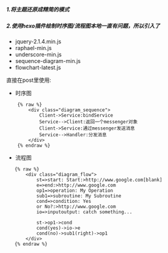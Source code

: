 ##### 1.将主题还原成精简的模式
##### 2.使用hexo插件绘制时序图/流程图本地一直有问题，所以引入了
- jquery-2.1.4.min.js 
- raphael-min.js 
- underscore-min.js 
- sequence-diagram-min.js 
- flowchart-latest.js

直接在post里使用:
 - 时序图
```
  	{% raw %}
	    <div class="diagram_sequence">
	        Client->Service:bindService
	        Service-->Client:返回一个messenger对象
	        Client->Service:通过messenger发送消息
	        Service-->Handler:分发消息
	    </div>
    {% endraw %}
```


- 流程图
 ```
	{% raw %}
		<div class="diagram_flow">
			st=>start: Start:>http://www.google.com[blank]
			e=>end:>http://www.google.com
			op1=>operation: My Operation
			sub1=>subroutine: My Subroutine
			cond=>condition: Yes
			or No?:>http://www.google.com
			io=>inputoutput: catch something...

			st->op1->cond
			cond(yes)->io->e
			cond(no)->sub1(right)->op1
		</div>
	{% endraw %}
```


